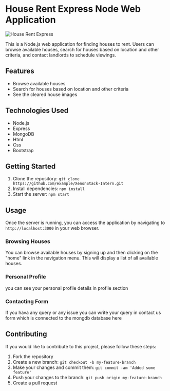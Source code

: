 # House Rent Express Node Web Application

![House Rent Express](https://example.com/images/house-rent-express.png)

This is a Node.js web application for finding houses to rent. Users can browse available houses, search for houses based on location and other criteria, and contact landlords to schedule viewings.

## Features

- Browse available houses
- Search for houses based on location and other criteria
- See the cleared house images

## Technologies Used

- Node.js
- Express
- MongoDB
- Html
- Css
- Bootstrap

## Getting Started

1. Clone the repository: `git clone https://github.com/example/XenonStack-Intern.git`
2. Install dependencies: `npm install`
3. Start the server: `npm start`

## Usage

Once the server is running, you can access the application by navigating to `http://localhost:3000` in your web browser.

### Browsing Houses

You can browse available houses by signing up and then clicking on the "home" link in the navigation menu. This will display a list of all available houses.

### Personal Profile

you can see your personal profile details in profile section

### Contacting Form

If you hava any query or any issue you can write your query in contact us form which is connected to the mongdb database here

## Contributing

If you would like to contribute to this project, please follow these steps:

1. Fork the repository
2. Create a new branch: `git checkout -b my-feature-branch`
3. Make your changes and commit them: `git commit -am 'Added some feature'`
4. Push your changes to the branch: `git push origin my-feature-branch`
5. Create a pull request
